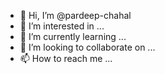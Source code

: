 - 👋 Hi, I’m @pardeep-chahal
- 👀 I’m interested in ...
- 🌱 I’m currently learning ...
- 💞️ I’m looking to collaborate on ...
- 📫 How to reach me ...

<!---
pardeep-chahal/pardeep-chahal is a ✨ special ✨ repository because its `README.md` (this file) appears on your GitHub profile.
You can click the Preview link to take a look at your changes.
--->
